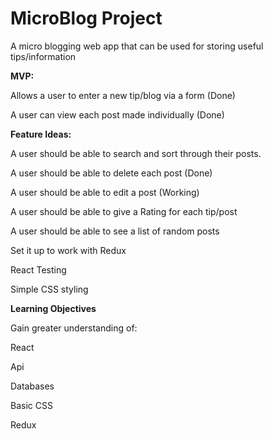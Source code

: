 # MicroBlog Project 

A micro blogging web app that can be used for storing useful tips/information

<strong>MVP:</strong> 

Allows a user to enter a new tip/blog via a form (Done)

A user can view each post made individually (Done)


<strong>Feature Ideas:</strong>

A user should be able to search and sort through their posts.

A user should be able to delete each post (Done)

A user should be able to edit a post (Working)

A user should be able to give a Rating for each tip/post

A user should be able to see a list of random posts

Set it up to work with Redux

React Testing 

Simple CSS styling

<strong>Learning Objectives</strong>

Gain greater understanding of:

React

Api

Databases

Basic CSS

Redux
